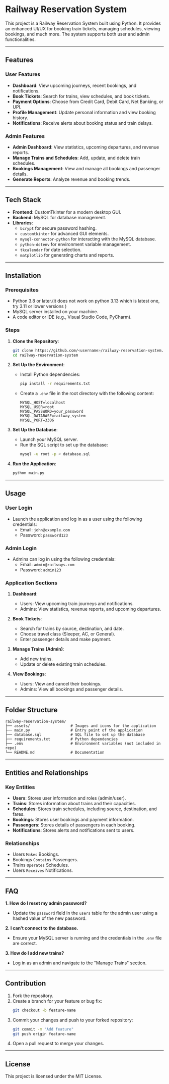 # Railway Reservation System

This project is a Railway Reservation System built using Python. It provides an enhanced UI/UX for booking train tickets, managing schedules, viewing bookings, and much more. The system supports both user and admin functionalities.

---

## Features

### User Features
- **Dashboard**: View upcoming journeys, recent bookings, and notifications.
- **Book Tickets**: Search for trains, view schedules, and book tickets.
- **Payment Options**: Choose from Credit Card, Debit Card, Net Banking, or UPI.
- **Profile Management**: Update personal information and view booking history.
- **Notifications**: Receive alerts about booking status and train delays.

### Admin Features
- **Admin Dashboard**: View statistics, upcoming departures, and revenue reports.
- **Manage Trains and Schedules**: Add, update, and delete train schedules.
- **Bookings Management**: View and manage all bookings and passenger details.
- **Generate Reports**: Analyze revenue and booking trends.

---

## Tech Stack
- **Frontend**: CustomTkinter for a modern desktop GUI.
- **Backend**: MySQL for database management.
- **Libraries**:
  - `bcrypt` for secure password hashing.
  - `customtkinter` for advanced GUI elements.
  - `mysql-connector-python` for interacting with the MySQL database.
  - `python-dotenv` for environment variable management.
  - `tkcalendar` for date selection.
  - `matplotlib` for generating charts and reports.

---

## Installation

### Prerequisites
- Python 3.8 or later.(it does not work on python 3.13 which is latest one, try 3.11 or lower versions )
- MySQL server installed on your machine.
- A code editor or IDE (e.g., Visual Studio Code, PyCharm).

### Steps
1. **Clone the Repository**:
   ```bash
   git clone https://github.com/<username>/railway-reservation-system.git
   cd railway-reservation-system
   ```

2. **Set Up the Environment**:
   - Install Python dependencies:
     ```bash
     pip install -r requirements.txt
     ```
   - Create a `.env` file in the root directory with the following content:
     ```
     MYSQL_HOST=localhost
     MYSQL_USER=root
     MYSQL_PASSWORD=your_password
     MYSQL_DATABASE=railway_system
     MYSQL_PORT=3306
     ```

3. **Set Up the Database**:
   - Launch your MySQL server.
   - Run the SQL script to set up the database:
     ```bash
     mysql -u root -p < database.sql
     ```

4. **Run the Application**:
   ```bash
   python main.py
   ```

---

## Usage

### User Login
- Launch the application and log in as a user using the following credentials:
  - Email: `john@example.com`
  - Password: `password123`

### Admin Login
- Admins can log in using the following credentials:
  - Email: `admin@railways.com`
  - Password: `admin123`

### Application Sections
1. **Dashboard**:
   - Users: View upcoming train journeys and notifications.
   - Admins: View statistics, revenue reports, and upcoming departures.

2. **Book Tickets**:
   - Search for trains by source, destination, and date.
   - Choose travel class (Sleeper, AC, or General).
   - Enter passenger details and make payment.

3. **Manage Trains (Admin)**:
   - Add new trains.
   - Update or delete existing train schedules.

4. **View Bookings**:
   - Users: View and cancel their bookings.
   - Admins: View all bookings and passenger details.

---

## Folder Structure
```
railway-reservation-system/
├── assets/                  # Images and icons for the application
├── main.py                  # Entry point of the application
├── database.sql             # SQL file to set up the database
├── requirements.txt         # Python dependencies
├── .env                     # Environment variables (not included in repo)
└── README.md                # Documentation
```

---

## Entities and Relationships

### Key Entities
- **Users**: Stores user information and roles (admin/user).
- **Trains**: Stores information about trains and their capacities.
- **Schedules**: Stores train schedules, including source, destination, and fares.
- **Bookings**: Stores user bookings and payment information.
- **Passengers**: Stores details of passengers in each booking.
- **Notifications**: Stores alerts and notifications sent to users.

### Relationships
- Users `Makes` Bookings.
- Bookings `Contains` Passengers.
- Trains `Operates` Schedules.
- Users `Receives` Notifications.

---

## FAQ

**1. How do I reset my admin password?**
   - Update the `password` field in the `users` table for the admin user using a hashed value of the new password.

**2. I can't connect to the database.**
   - Ensure your MySQL server is running and the credentials in the `.env` file are correct.

**3. How do I add new trains?**
   - Log in as an admin and navigate to the "Manage Trains" section.

---

## Contribution
1. Fork the repository.
2. Create a branch for your feature or bug fix:
   ```bash
   git checkout -b feature-name
   ```
3. Commit your changes and push to your forked repository:
   ```bash
   git commit -m "Add feature"
   git push origin feature-name
   ```
4. Open a pull request to merge your changes.

---

## License
This project is licensed under the MIT License.
